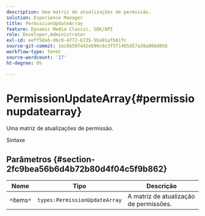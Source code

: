 ```yaml
---
description: Uma matriz de atualizações de permissão.
solution: Experience Manager
title: PermissionUpdateArray
feature: Dynamic Media Classic, SDK/API
role: Developer,Administrator
exl-id: eeff58a6-d6c0-4772-b735-5ba91afb61fc
source-git-commit: 1ec8b59f442eb96c6c3f5f1405d57a38a86bd056
workflow-type: tm+mt
source-wordcount: '27'
ht-degree: 0%

---
```


# PermissionUpdateArray{#permissionupdatearray}

Uma matriz de atualizações de permissão.

Sintaxe

## Parâmetros {#section-2fc9bea56b6d4b72b80d4f04c5f9b862}

| Nome | Tipo | Descrição |
|---|---|---|
| `*`items`*` | `types:PermissionUpdateArray` | A matriz de atualização de permissões. |
